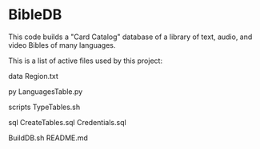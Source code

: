 # BibleDB
This code builds a "Card Catalog" database of a library of text, audio, and video Bibles of many languages.

This is a list of active files used by this project:

data
	Region.txt

py
	LanguagesTable.py

scripts
	TypeTables.sh

sql
	CreateTables.sql
	Credentials.sql

BuildDB.sh
README.md


